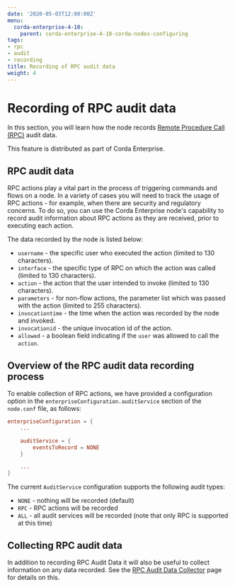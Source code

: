 ```yaml
---
date: '2020-05-03T12:00:00Z'
menu:
  corda-enterprise-4-10:
    parent: corda-enterprise-4-10-corda-nodes-configuring
tags:
- rpc
- audit
- recording
title: Recording of RPC audit data
weight: 4
---
```


# Recording of RPC audit data

In this section, you will learn how the node records [Remote Procedure Call (RPC)](../../api-rpc.md) audit data.

This feature is distributed as part of Corda Enterprise.

## RPC audit data

RPC actions play a vital part in the process of triggering commands and flows on a node. In a variety of cases you will need to track the usage of RPC actions - for example, when there are security and regulatory concerns. To do so, you can use the Corda Enterprise node's capability to record audit information about RPC actions as they are received, prior to executing each action.

The data recorded by the node is listed below:

- `username` - the specific user who executed the action (limited to 130 characters).
- `interface` - the specific type of RPC on which the action was called (limited to 130 characters).
- `action` - the action that the user intended to invoke (limited to 130 characters).
- `parameters` - for non-flow actions, the parameter list which was passed with the action (limited to 255 characters).
- `invocationtime` - the time when the action was recorded by the node and invoked.
- `invocationid` - the unique invocation id of the action.
- `allowed` - a boolean field indicating if the `user` was allowed to call the `action`.

## Overview of the RPC audit data recording process

To enable collection of RPC actions, we have provided a configuration option in the `enterpriseConfiguration.auditService` section of the `node.conf` file, as follows:

```conf
enterpriseConfiguration = {
    ...

    auditService = {
        eventsToRecord = NONE
    }

    ...
}
```

The current `AuditService` configuration supports the following audit types:

- `NONE` - nothing will be recorded (default)
- `RPC` - RPC actions will be recorded
- `ALL` - all audit services will be recorded (note that only RPC is supported at this time)

## Collecting RPC audit data

In addition to recording RPC Audit Data it will also be useful to collect information on any data recorded.  See the [RPC Audit Data Collector](../operating/monitoring-and-logging/rpc-audit-collector.md) page for details on this.
